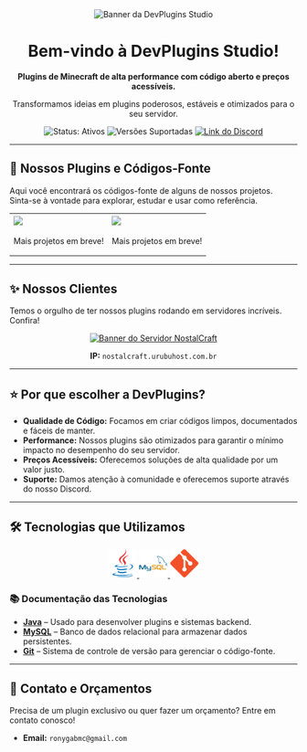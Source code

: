 <div align="center">

  <img src="https://share.creavite.co/68a367275dad16023040dfe9.gif" alt="Banner da DevPlugins Studio"/>

  <h1>Bem-vindo à DevPlugins Studio!</h1>
  <p><strong>Plugins de Minecraft de alta performance com código aberto e preços acessíveis.</strong></p>
  <p>Transformamos ideias em plugins poderosos, estáveis e otimizados para o seu servidor.</p>

  <p>
    <img src="https://img.shields.io/badge/Status-Ativos_e_Desenvolvendo-brightgreen?style=for-the-badge" alt="Status: Ativos"/>
    <img src="https://img.shields.io/badge/Versão_Suportada-ALL+-blue?style=for-the-badge" alt="Versões Suportadas"/>
    <a href="https://discord.gg/bdxGxCbqCj"><img src="https://img.shields.io/badge/Discord-7289DA?style=for-the-badge&logo=discord&logoColor=white" alt="Link do Discord"/></a>
  </p>
</div>

---

## 🚀 Nossos Plugins e Códigos-Fonte

Aqui você encontrará os códigos-fonte de alguns de nossos projetos. Sinta-se à vontade para explorar, estudar e usar como referência.

<table width="100%">
  <tr>
    <td width="50%">
      <a href="https://github.com/Devzinh/DevModt">
        <img align="center" src="https://github-readme-stats.vercel.app/api/pin/?username=Devzinh&repo=DevModt&theme=tokyonight&show_owner=true" />
      </a>
    </td>
    <td width="50%">
      <a href="https://github.com/Devzinh/DevTicket">
        <img align="center" src="https://github-readme-stats.vercel.app/api/pin/?username=Devzinh&repo=DevTicket&theme=tokyonight&show_owner=true" />
      </a>
    </td>
  </tr>
  <tr>
    <td width="50%">
      <p align="center">Mais projetos em breve!</p>
    </td>
    <td width="50%">
      <p align="center">Mais projetos em breve!</p>
    </td>
  </tr>
</table>

---

## ✨ Nossos Clientes

Temos o orgulho de ter nossos plugins rodando em servidores incríveis. Confira!

<div align="center">
  <a href="https://minecraft-mp.com/server-s347298" target="_blank">
    <img src="https://minecraft-mp.com/images/banners/banner-347298-1754865491.jpg" alt="Banner do Servidor NostalCraft"/>
  </a>
  <p>
    <strong>IP:</strong> <code>nostalcraft.urubuhost.com.br</code>
  </p>
</div>

---

## ⭐ Por que escolher a DevPlugins?

- **Qualidade de Código:** Focamos em criar códigos limpos, documentados e fáceis de manter.
- **Performance:** Nossos plugins são otimizados para garantir o mínimo impacto no desempenho do seu servidor.
- **Preços Acessíveis:** Oferecemos soluções de alta qualidade por um valor justo.
- **Suporte:** Damos atenção à comunidade e oferecemos suporte através do nosso Discord.

---

## 🛠️ Tecnologias que Utilizamos

<p align="center">
  <a href="https://dev.java/">
    <img src="https://raw.githubusercontent.com/devicons/devicon/master/icons/java/java-original.svg" alt="Java" width="50" height="50"/>
  </a>
  <a href="https://dev.mysql.com/doc/">
    <img src="https://raw.githubusercontent.com/devicons/devicon/master/icons/mysql/mysql-original-wordmark.svg" alt="MySQL" width="50" height="50"/>
  </a>
  <a href="https://git-scm.com/doc">
    <img src="https://raw.githubusercontent.com/devicons/devicon/master/icons/git/git-original.svg" alt="Git" width="50" height="50"/>
  </a>
</p>

### 📚 Documentação das Tecnologias

- **[Java](https://dev.java/)** – Usado para desenvolver plugins e sistemas backend.  
- **[MySQL](https://dev.mysql.com/doc/)** – Banco de dados relacional para armazenar dados persistentes.  
- **[Git](https://git-scm.com/doc)** – Sistema de controle de versão para gerenciar o código-fonte.

---

## 💬 Contato e Orçamentos

Precisa de um plugin exclusivo ou quer fazer um orçamento? Entre em contato conosco!

- **Email:** `ronygabmc@gmail.com`
